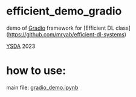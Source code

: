 # efficient_demo_gradio
demo of [Gradio](https://gradio.app/) framework for [Efficient DL class] (https://github.com/mryab/efficient-dl-systems)

[YSDA](https://academy.yandex.ru/dataschool/) 2023

# how to use:
main file: [gradio_demo.ipynb](https://github.com/poedator/efficient_demo_gradio)
